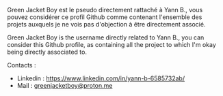 Green Jacket Boy est le pseudo directement rattaché à Yann B., vous pouvez considérer ce profil Github comme contenant l'ensemble des projets auxquels je ne vois pas d'objection à être directement associé.

Green Jacket Boy is the username directly related to Yann B., you can consider this Github profile, as containing all the project to which I'm okay being directly associated to.

Contacts : 
 - Linkedin : https://www.linkedin.com/in/yann-b-6585732ab/
 - Mail : greenjacketboy@proton.me

<!---
GreenJacketBoy/GreenJacketBoy is a ✨ special ✨ repository because its `README.md` (this file) appears on your GitHub profile.
You can click the Preview link to take a look at your changes.
--->
